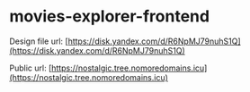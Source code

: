 # movies-explorer-frontend

Design file url: [https://disk.yandex.com/d/R6NpMJ79nuhS1Q](https://disk.yandex.com/d/R6NpMJ79nuhS1Q)

Public url: [https://nostalgic.tree.nomoredomains.icu](https://nostalgic.tree.nomoredomains.icu)
